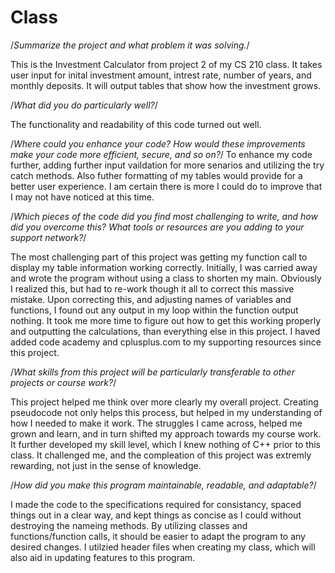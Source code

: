 # Class

/*Summarize the project and what problem it was solving.*/

This is the Investment Calculator from project 2 of my CS 210 class. It takes user input for inital investment amount, intrest rate, number of years, and monthly deposits. It will output tables that show how the investment grows.

/*What did you do particularly well?*/

The functionality and readability of this code turned out well.

/*Where could you enhance your code? How would these improvements make your code more efficient, secure, and so on?*/
To enhance my code further, adding further input vaildation for more senarios and utilizing the try catch methods. Also futher formatting of my tables would provide for a better user experience. I am certain there is more I could do to improve that I may not have noticed at this time.

/*Which pieces of the code did you find most challenging to write, and how did you overcome this? What tools or resources are you adding to your support network?*/

The most challenging part of this project was getting my function call to display my table information working correctly. Initially, I was carried away and wrote the program without using a class to shorten my main. Obviously I realized this, but had to re-work though it all to correct this massive mistake. Upon correcting this, and adjusting names of variables and functions, I found out any output in my loop within the function output nothing. It took me more time to figure out how to get this working properly and outputting the calculations, than everything else in this project. I haved added code academy and cplusplus.com to my supporting resources since this project.

/*What skills from this project will be particularly transferable to other projects or course work?*/

This project helped me think over more clearly my overall project. Creating pseudocode not only helps this process, but helped in my understanding of how I needed to make it work. The struggles I came across, helped me grown and learn, and in turn shifted my approach towards my course work. It further developed my skill level, which I knew nothing of C++ prior to this class. It challenged me, and the compleation of this project was extremly rewarding, not just in the sense of knowledge.

/*How did you make this program maintainable, readable, and adaptable?*/

I made the code to the specifications required for consistancy, spaced things out in a clear way, and kept things as concise as I could without destroying the nameing methods. By utilizing classes and functions/function calls, it should be easier to adapt the program to any desired changes. I utilzied header files when creating my class, which will also aid in updating features to this program.
